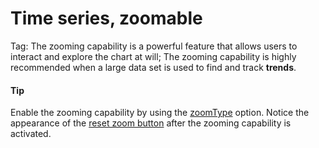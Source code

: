 # Time series, zoomable
Tag:
The zooming capability is a powerful feature that allows users to interact and explore the chart at will; The zooming capability is highly recommended when a large data set is used to find and track **trends**.

#### Tip
Enable the zooming capability by using the [zoomType](http://api.highcharts.com/highcharts/chart.zoomType) option.
Notice the appearance of the [reset zoom button](http://api.highcharts.com/highcharts/chart.resetZoomButton) after the zooming capability is activated.